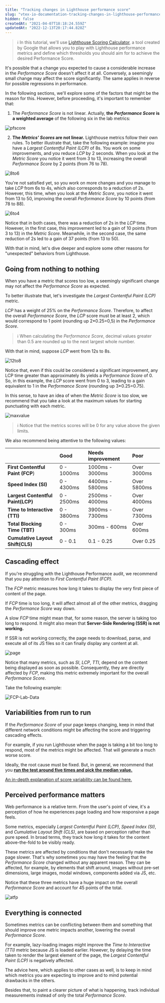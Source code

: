 ```yaml
---
title: "Tracking changes in Lighthouse performance score"
slug: "vtex-io-documentation-tracking-changes-in-lighthouse-performance-score"
hidden: false
createdAt: "2021-04-07T18:18:24.559Z"
updatedAt: "2022-12-13T20:17:44.828Z"
---
```


> ℹ️ In this tutorial, we'll use [Lighthouse Scoring Calculator](https://googlechrome.github.io/lighthouse/scorecalc/#version=6), a tool created by Google that allows you to play with Lighthouse performance metrics and define which thresholds you should aim for to achieve the desired Performance Score.

It's possible that a change you expected to cause a considerable increase in the *Performance Score* doesn't affect it at all. Conversely, a seemingly small change may affect the score significantly. The same applies in reverse for possible regressions in performance.

In the following sections, we'll explore some of the factors that might be the reason for this. However, before proceeding, it's important to remember that:

1. The *Performance Score* is not linear. Actually, **the *Performance Score* is a weighted average** of the following six in the lab metrics:

![pfscore](https://cdn.jsdelivr.net/gh/vtexdocs/dev-portal-content@main/images/vtex-io-documentation-tracking-changes-in-lighthouse-performance-score-0.png)

2. **The *Metrics' Scores* are not linear.** Lighthouse metrics follow their own rules. To better illustrate that, take the following example: imagine you have a *Largest Contentful Paint (LCP)* of 8s. You work on some improvements, and you reduce *LCP* by 2 seconds. When you look at the *Metric Score* you notice it went from 3 to 13, increasing the overall *Performance Score* by 2 points (from 76 to 78).

![8to6](https://cdn.jsdelivr.net/gh/vtexdocs/dev-portal-content@main/images/vtex-io-documentation-tracking-changes-in-lighthouse-performance-score-1.gif)

You're not satisfied yet, so you work on more changes and you manage to take *LCP* from 6s to 4s, which also corresponds to a reduction of 2s. However, this time, when you look at the *Metric Score*, you notice it went from 13 to 50, improving the overall *Performance Score* by 10 points (from 78 to 88).

![6to4](https://cdn.jsdelivr.net/gh/vtexdocs/dev-portal-content@main/images/vtex-io-documentation-tracking-changes-in-lighthouse-performance-score-2.gif)

Notice that in both cases, there was a reduction of 2s in the *LCP* time. However, in the first case, this improvement led to a gain of 10 points (from 3 to 13) in the *Metric Score*. Meanwhile, in the second case, the same reduction of 2s led to a gain of 37 points (from 13 to 50).

With that in mind, let's dive deeper and explore some other reasons for "unexpected" behaviors from Lighthouse.

## Going from nothing to nothing

When you have a metric that scores too low, a seemingly significant change may not affect the *Performance Score* as expected.

To better illustrate that, let's investigate the *Largest Contentful Paint (LCP)* metric.

*LCP* has a weight of 25% on the *Performance Score*. Therefore, to affect the overall *Performance Score*, the *LCP* score must be at least 2, which would correspond to 1 point (rounding up 2\*0.25=0,5) in the *Performance Score*.

> ℹ️ When calculating the *Performance Score*, decimal values greater than 0.5 are rounded up to the next largest whole number.

With that in mind, suppose *LCP* went from 12s to 8s.

![12to8](https://cdn.jsdelivr.net/gh/vtexdocs/dev-portal-content@main/images/vtex-io-documentation-tracking-changes-in-lighthouse-performance-score-3.gif)

Notice that, even if this could be considered a significant improvement, any LCP time greater than approximately 8s yields a *Performance Score* of 0. So, in this example, the *LCP* score went from 0 to 3, leading to a gain equivalent to 1 in the *Performance Score* (rounding up 3\*0.25=0.75).

In this sense, to have an idea of when the *Metric Score* is too slow, we recommend that you take a look at the maximum values for starting punctuating with each metric.

![maxvalue](https://cdn.jsdelivr.net/gh/vtexdocs/dev-portal-content@main/images/vtex-io-documentation-tracking-changes-in-lighthouse-performance-score-4.png)

> ℹ️ Notice that the metrics scores will be 0 for any value above the given limits.

We also recommend being attentive to the following values:

|                                   | Good       | Needs improvement | Poor        |
| --------------------------------- | :--------- | :---------------- | :---------- |
| **First Contentful Paint (FCP**)  | 0 - 1000ms | 1000ms - 3000ms   | Over 3000ms |
| **Speed Index (SI)**              | 0 - 4300ms | 4400ms - 5800ms   | Over 5800ms |
| **Largest Contentful Paint(LCP)** | 0 - 2500ms | 2500ms - 4000ms   | Over 4000ms |
| **Time to Interactive (TTI)**     | 0 - 3800ms | 3900ms - 7300ms   | Over 7300ms |
| **Total Blocking Time (TBT)**     | 0 - 300ms  | 300ms - 600ms     | Over 600ms  |
| **Cumulative Layout Shift(CLS)**  | 0 - 0.1    | 0.1 - 0.25        | Over 0.25   |

## Cascading effect

If you're struggling with the Lighthouse Performance audit, we recommend that you pay attention to *First Contentful Paint (FCP).*

The *FCP* metric measures how long it takes to display the very first piece of content of the page.

If *FCP* time is too long, it will affect almost all of the other metrics, dragging the *Performance Score* way down.

A slow *FCP* time might mean that, for some reason, the server is taking too long to respond. It might also mean that **Server-Side Rendering (SSR) is not working.**

If SSR is not working correctly, the page needs to download, parse, and execute all of its JS files so it can finally display any content at all.

![page](https://cdn.jsdelivr.net/gh/vtexdocs/dev-portal-content@main/images/vtex-io-documentation-tracking-changes-in-lighthouse-performance-score-5.gif)

Notice that many metrics, such as *SI*, *LCP*, *TTI*, depend on the content being displayed as soon as possible. Consequently, they are directly affected by *FCP*, making this metric extremely important for the overall *Performance Score*.

Take the following example:

![FCP-Lab-Data](https://cdn.jsdelivr.net/gh/vtexdocs/dev-portal-content@main/images/vtex-io-documentation-tracking-changes-in-lighthouse-performance-score-6.png)

## Variabilities from run to run

If the *Performance Score* of your page keeps changing, keep in mind that different network conditions might be affecting the score and triggering cascading effects.

For example, if you run Lighthouse when the page is taking a bit too long to respond, most of the metrics might be affected. That will generate a much worse score.

Ideally, the root cause must be fixed. But, in general, we recommend that you [**run the test around five times and pick the median value.**](https://developers.google.com/web/tools/lighthouse/variability#run_lighthouse_multiple_times)

[An in-depth explanation of score variability can be found here.](https://developers.google.com/web/tools/lighthouse/variability)

## Perceived performance matters

Web performance is a relative term. From the user's point of view, it's a perception of how he experiences page loading and how responsive a page feels.

Some metrics, especially *Largest Contentful Paint (LCP)*, *Speed Index (SI)*, and *Cumulative Layout Shift (CLS)*, are based on perception rather than pure speed. In broad terms, they track how long it takes for the content above-the-fold to be visibly ready.

These metrics are affected by conditions that don't necessarily make the page slower. That's why sometimes you may have the feeling that the *Performance Score* changed without any apparent reason. They can be affected, for example, by elements that shift around, images without pre-set dimensions, large images, modal windows, components added via JS, etc.

Notice that these three metrics have a huge impact on the overall *Performance Score* and account for 45 points of the total.

![atfp](https://cdn.jsdelivr.net/gh/vtexdocs/dev-portal-content@main/images/vtex-io-documentation-tracking-changes-in-lighthouse-performance-score-7.png)

## Everything is connected

Sometimes metrics can be conflicting between them and something that should improve one metric impacts another, lowering the overall *Performance Score*.

For example, lazy-loading images might improve the *Time to Interactive (TTI)* metric because JS is loaded earlier. However, by delaying the time taken to render the largest element of the page, the *Largest Contentful Paint (LCP)* is negatively affected.

The advice here, which applies to other cases as well, is to keep in mind which metrics you are expecting to improve and to mind potential drawbacks in the others.

Besides that, to paint a clearer picture of what is happening, track individual measurements instead of only the total *Performance Score*.
